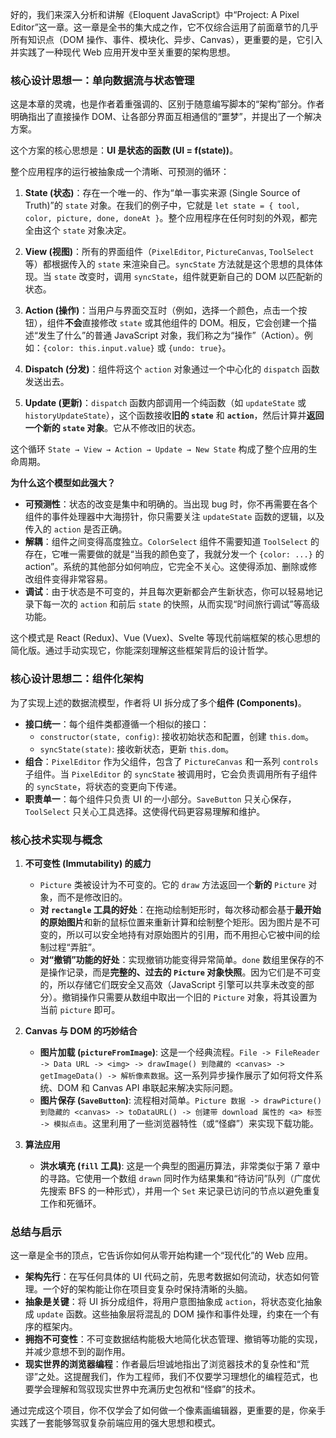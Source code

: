 好的，我们来深入分析和讲解《Eloquent JavaScript》中“Project: A Pixel Editor”这一章。这一章是全书的集大成之作，它不仅综合运用了前面章节的几乎所有知识点（DOM 操作、事件、模块化、异步、Canvas），更重要的是，它引入并实践了一种现代 Web 应用开发中至关重要的架构思想。

### 核心设计思想一：单向数据流与状态管理

这是本章的灵魂，也是作者着重强调的、区别于随意编写脚本的“架构”部分。作者明确指出了直接操作 DOM、让各部分界面互相通信的“噩梦”，并提出了一个解决方案。

这个方案的核心思想是：**UI 是状态的函数 (UI = f(state))**。

整个应用程序的运行被抽象成一个清晰、可预测的循环：

1.  **State (状态)**：存在一个唯一的、作为“单一事实来源 (Single Source of Truth)”的 `state` 对象。在我们的例子中，它就是 `let state = { tool, color, picture, done, doneAt }`。整个应用程序在任何时刻的外观，都完全由这个 `state` 对象决定。

2.  **View (视图)**：所有的界面组件（`PixelEditor`, `PictureCanvas`, `ToolSelect` 等）都根据传入的 `state` 来渲染自己。`syncState` 方法就是这个思想的具体体现。当 `state` 改变时，调用 `syncState`，组件就更新自己的 DOM 以匹配新的状态。

3.  **Action (操作)**：当用户与界面交互时（例如，选择一个颜色，点击一个按钮），组件**不会**直接修改 `state` 或其他组件的 DOM。相反，它会创建一个描述“发生了什么”的普通 JavaScript 对象，我们称之为“操作”（Action）。例如：`{color: this.input.value}` 或 `{undo: true}`。

4.  **Dispatch (分发)**：组件将这个 `action` 对象通过一个中心化的 `dispatch` 函数发送出去。

5.  **Update (更新)**：`dispatch` 函数内部调用一个纯函数（如 `updateState` 或 `historyUpdateState`），这个函数接收**旧的 `state`** 和 **`action`**，然后计算并**返回一个新的 `state` 对象**。它从不修改旧的状态。

这个循环 `State → View → Action → Update → New State` 构成了整个应用的生命周期。

**为什么这个模型如此强大？**

- **可预测性**：状态的改变是集中和明确的。当出现 bug 时，你不再需要在各个组件的事件处理器中大海捞针，你只需要关注 `updateState` 函数的逻辑，以及传入的 `action` 是否正确。
- **解耦**：组件之间变得高度独立。`ColorSelect` 组件不需要知道 `ToolSelect` 的存在，它唯一需要做的就是“当我的颜色变了，我就分发一个 `{color: ...}` 的 action”。系统的其他部分如何响应，它完全不关心。这使得添加、删除或修改组件变得非常容易。
- **调试**：由于状态是不可变的，并且每次更新都会产生新状态，你可以轻易地记录下每一次的 `action` 和前后 `state` 的快照，从而实现“时间旅行调试”等高级功能。

这个模式是 React (Redux)、Vue (Vuex)、Svelte 等现代前端框架的核心思想的简化版。通过手动实现它，你能深刻理解这些框架背后的设计哲学。

### 核心设计思想二：组件化架构

为了实现上述的数据流模型，作者将 UI 拆分成了多个**组件 (Components)**。

- **接口统一**：每个组件类都遵循一个相似的接口：
  - `constructor(state, config)`: 接收初始状态和配置，创建 `this.dom`。
  - `syncState(state)`: 接收新状态，更新 `this.dom`。
- **组合**：`PixelEditor` 作为父组件，包含了 `PictureCanvas` 和一系列 `controls` 子组件。当 `PixelEditor` 的 `syncState` 被调用时，它会负责调用所有子组件的 `syncState`，将状态的变更向下传递。
- **职责单一**：每个组件只负责 UI 的一小部分。`SaveButton` 只关心保存，`ToolSelect` 只关心工具选择。这使得代码更容易理解和维护。

### 核心技术实现与概念

1.  **不可变性 (Immutability) 的威力**

    - `Picture` 类被设计为不可变的。它的 `draw` 方法返回一个**新的** `Picture` 对象，而不是修改旧的。
    - **对 `rectangle` 工具的好处**：在拖动绘制矩形时，每次移动都会基于**最开始的原始图片**和新的鼠标位置来重新计算和绘制整个矩形。因为图片是不可变的，所以可以安全地持有对原始图片的引用，而不用担心它被中间的绘制过程“弄脏”。
    - **对“撤销”功能的好处**：实现撤销功能变得异常简单。`done` 数组里保存的不是操作记录，而是**完整的、过去的 `Picture` 对象快照**。因为它们是不可变的，所以存储它们既安全又高效（JavaScript 引擎可以共享未改变的部分）。撤销操作只需要从数组中取出一个旧的 `Picture` 对象，将其设置为当前 `picture` 即可。

2.  **Canvas 与 DOM 的巧妙结合**

    - **图片加载 (`pictureFromImage`)**: 这是一个经典流程。`File -> FileReader -> Data URL -> <img> -> drawImage() 到隐藏的 <canvas> -> getImageData() -> 解析像素数据`。这一系列异步操作展示了如何将文件系统、DOM 和 Canvas API 串联起来解决实际问题。
    - **图片保存 (`SaveButton`)**: 流程相对简单。`Picture 数据 -> drawPicture() 到隐藏的 <canvas> -> toDataURL() -> 创建带 download 属性的 <a> 标签 -> 模拟点击`。这里利用了一些浏览器特性（或“怪癖”）来实现下载功能。

3.  **算法应用**
    - **洪水填充 (`fill` 工具)**: 这是一个典型的图遍历算法，非常类似于第 7 章中的寻路。它使用一个数组 `drawn` 同时作为结果集和“待访问”队列（广度优先搜索 BFS 的一种形式），并用一个 `Set` 来记录已访问的节点以避免重复工作和死循环。

### 总结与启示

这一章是全书的顶点，它告诉你如何从零开始构建一个“现代化”的 Web 应用。

- **架构先行**：在写任何具体的 UI 代码之前，先思考数据如何流动，状态如何管理。一个好的架构能让你在项目变复杂时保持清晰的头脑。
- **抽象是关键**：将 UI 拆分成组件，将用户意图抽象成 `action`，将状态变化抽象成 `update` 函数。这些抽象层将混乱的 DOM 操作和事件处理，约束在一个有序的框架内。
- **拥抱不可变性**：不可变数据结构能极大地简化状态管理、撤销等功能的实现，并减少意想不到的副作用。
- **现实世界的浏览器编程**：作者最后坦诚地指出了浏览器技术的复杂性和“荒谬”之处。这提醒我们，作为工程师，我们不仅要学习理想化的编程范式，也要学会理解和驾驭现实世界中充满历史包袱和“怪癖”的技术。

通过完成这个项目，你不仅学会了如何做一个像素画编辑器，更重要的是，你亲手实践了一套能够驾驭复杂前端应用的强大思想和模式。
